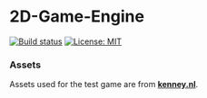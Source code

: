 # 2D-Game-Engine
[![Build status](https://ci.appveyor.com/api/projects/status/ujlv32alxa5527bh?svg=true)](https://ci.appveyor.com/project/simon-bourque/2d-game-engine-cpp)
[![License: MIT](https://img.shields.io/badge/License-MIT-yellow.svg)](https://opensource.org/licenses/MIT)
### Assets
Assets used for the test game are from [**kenney.nl**](http://kenney.nl/).